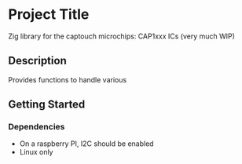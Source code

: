 # Project Title

Zig library for the captouch microchips: CAP1xxx ICs (very much WIP)

## Description

Provides functions to handle various 

## Getting Started

### Dependencies

* On a raspberry PI, I2C should be enabled
* Linux only
